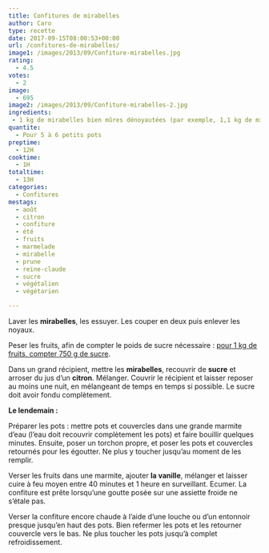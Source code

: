 ```yaml
---
title: Confitures de mirabelles
author: Caro
type: recette
date: 2017-09-15T08:00:53+00:00
url: /confitures-de-mirabelles/
image1: /images/2013/09/Confiture-mirabelles.jpg
rating:
  - 4.5
votes:
  - 2
image:
  - 695
image2: /images/2013/09/Confiture-mirabelles-2.jpg
ingredients:
 - 1 kg de mirabelles bien mûres dénoyautées (par exemple, 1,1 kg de mirabelles donnent environ 1 kg sans les noyaux) - 750 g de sucre cristal (un peu moins si les mirabelles sont très sucrées) - le jus d'un citron - 1 cuillère à café de vanille en poudre (facultatif)
quantite:
  - Pour 5 à 6 petits pots
preptime:
  - 12H
cooktime:
  - 1H
totaltime:
  - 13H
categories:
  - Confitures
mestags:
  - août
  - citron
  - confiture
  - été
  - fruits
  - marmelade
  - mirabelle
  - prune
  - reine-claude
  - sucre
  - végétalien
  - végétarien

---
```

Laver les **mirabelles**, les essuyer. Les couper en deux puis enlever les noyaux.

Peser les fruits, afin de compter le poids de sucre nécessaire : <span style="text-decoration: underline;">pour 1 kg de fruits, compter 750 g de sucre</span>.

Dans un grand récipient, mettre les **mirabelles**, recouvrir de **sucre** et arroser du jus d&rsquo;un **citron**. Mélanger. Couvrir le récipient et laisser reposer au moins une nuit, en mélangeant de temps en temps si possible. Le sucre doit avoir fondu complètement.

**Le lendemain :**

Préparer les pots : mettre pots et couvercles dans une grande marmite d&rsquo;eau (l&rsquo;eau doit recouvrir complètement les pots) et faire bouillir quelques minutes. Ensuite, poser un torchon propre, et poser les pots et couvercles retournés pour les égoutter. Ne plus y toucher jusqu&rsquo;au moment de les remplir.

Verser les fruits dans une marmite, ajouter **la vanille**, mélanger et laisser cuire à feu moyen entre 40 minutes et 1 heure en surveillant. Ecumer. La confiture est prête lorsqu&rsquo;une goutte posée sur une assiette froide ne s&rsquo;étale pas.

Verser la confiture encore chaude à l&rsquo;aide d&rsquo;une louche ou d&rsquo;un entonnoir presque jusqu&rsquo;en haut des pots. Bien refermer les pots et les retourner couvercle vers le bas. Ne plus toucher les pots jusqu&rsquo;à complet refroidissement.

&nbsp;
